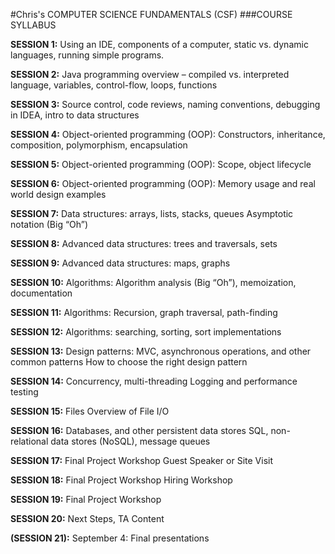 #Chris's COMPUTER SCIENCE FUNDAMENTALS (CSF)
###COURSE SYLLABUS

**SESSION 1:**
Using an IDE, components of a computer, static vs. 
dynamic languages, running simple programs. 


**SESSION 2:**
Java programming overview – compiled vs. interpreted language, variables, control-flow, loops, functions

**SESSION 3:**
Source control, code reviews, naming conventions, debugging in IDEA, intro to data structures


**SESSION 4:**
Object-oriented programming (OOP): Constructors, inheritance, composition, polymorphism, encapsulation

**SESSION 5:**
Object-oriented programming (OOP): Scope, object lifecycle


**SESSION 6:**
Object-oriented programming (OOP): Memory usage and real world design examples


**SESSION 7:**
Data structures: arrays, lists, stacks, queues
Asymptotic notation (Big “Oh”)


**SESSION 8:**
Advanced data structures: trees and traversals, sets


**SESSION 9:**
Advanced data structures: maps, graphs


**SESSION 10:**
Algorithms: Algorithm analysis (Big “Oh”), memoization, documentation


**SESSION 11:**
Algorithms: Recursion, graph traversal, path-finding


**SESSION 12:**
Algorithms: searching, sorting, sort implementations


**SESSION 13:**
Design patterns: MVC, asynchronous operations, and other common patterns
How to choose the right design pattern


**SESSION 14:**
Concurrency, multi-threading
Logging and performance testing


**SESSION 15:**
Files
Overview of File I/O


**SESSION 16:**
Databases, and other persistent data stores
SQL, non-relational data stores (NoSQL), message queues


**SESSION 17:**
Final Project Workshop
Guest Speaker or Site Visit


**SESSION 18:**
Final Project Workshop
Hiring Workshop


**SESSION 19:**
Final Project Workshop


**SESSION 20:**
Next Steps, TA Content


**(SESSION 21):**
September 4: Final presentations
